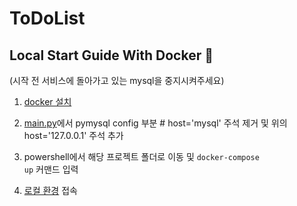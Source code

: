 # ToDoList

## Local Start Guide With Docker 🐳

(시작 전 서비스에 돌아가고 있는 mysql을 중지시켜주세요)
1. <a href="https://goddaehee.tistory.com/251">docker 설치</a>
2. <a href="https://github.com/rachel5004/ShareToDolistProject">main.py</a>에서 pymysql config 부분 # host='mysql' 주석 제거 및 위의 host='127.0.0.1' 주석 추가
3. powershell에서 해당 프로젝트 폴더로 이동 및 <code>docker-compose up</code> 커맨드 입력

4.  <a href="http://localhost:5000">로컬 환경</a> 접속